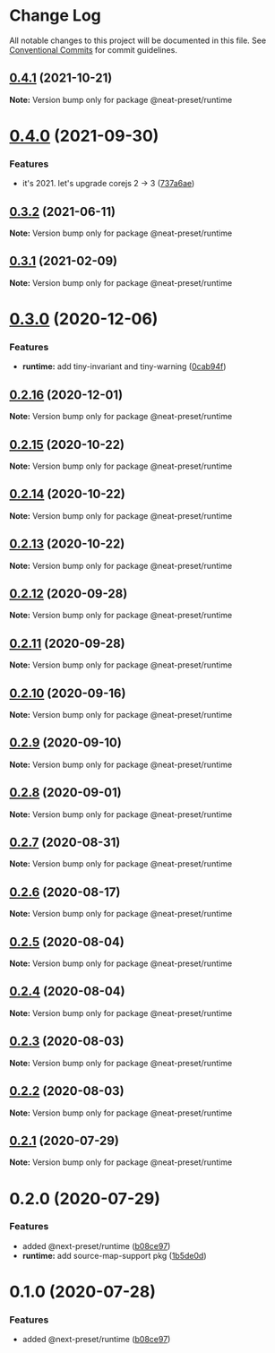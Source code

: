 # Change Log

All notable changes to this project will be documented in this file.
See [Conventional Commits](https://conventionalcommits.org) for commit guidelines.

## [0.4.1](https://github.com/igl/neat-preset/compare/@neat-preset/runtime@0.4.0...@neat-preset/runtime@0.4.1) (2021-10-21)

**Note:** Version bump only for package @neat-preset/runtime





# [0.4.0](https://github.com/igl/neat-preset/compare/@neat-preset/runtime@0.3.2...@neat-preset/runtime@0.4.0) (2021-09-30)


### Features

* it's 2021. let's upgrade corejs 2 -> 3 ([737a6ae](https://github.com/igl/neat-preset/commit/737a6ae5b3b8c2b211a2d3d908d4af11810cfa32))





## [0.3.2](https://github.com/igl/neat-preset/compare/@neat-preset/runtime@0.3.1...@neat-preset/runtime@0.3.2) (2021-06-11)

**Note:** Version bump only for package @neat-preset/runtime





## [0.3.1](https://github.com/igl/neat-preset/compare/@neat-preset/runtime@0.3.0...@neat-preset/runtime@0.3.1) (2021-02-09)

**Note:** Version bump only for package @neat-preset/runtime





# [0.3.0](https://github.com/igl/neat-preset/compare/@neat-preset/runtime@0.2.16...@neat-preset/runtime@0.3.0) (2020-12-06)


### Features

* **runtime:** add tiny-invariant and tiny-warning ([0cab94f](https://github.com/igl/neat-preset/commit/0cab94f84b0bb8bf7180ea17e7c2ed49ff75f8a4))





## [0.2.16](https://github.com/igl/neat-preset/compare/@neat-preset/runtime@0.2.15...@neat-preset/runtime@0.2.16) (2020-12-01)

**Note:** Version bump only for package @neat-preset/runtime





## [0.2.15](https://github.com/igl/neat-preset/compare/@neat-preset/runtime@0.2.14...@neat-preset/runtime@0.2.15) (2020-10-22)

**Note:** Version bump only for package @neat-preset/runtime





## [0.2.14](https://github.com/igl/neat-preset/compare/@neat-preset/runtime@0.2.13...@neat-preset/runtime@0.2.14) (2020-10-22)

**Note:** Version bump only for package @neat-preset/runtime





## [0.2.13](https://github.com/igl/neat-preset/compare/@neat-preset/runtime@0.2.12...@neat-preset/runtime@0.2.13) (2020-10-22)

**Note:** Version bump only for package @neat-preset/runtime





## [0.2.12](https://github.com/igl/neat-preset/compare/@neat-preset/runtime@0.2.11...@neat-preset/runtime@0.2.12) (2020-09-28)

**Note:** Version bump only for package @neat-preset/runtime





## [0.2.11](https://github.com/igl/neat-preset/compare/@neat-preset/runtime@0.2.10...@neat-preset/runtime@0.2.11) (2020-09-28)

**Note:** Version bump only for package @neat-preset/runtime





## [0.2.10](https://github.com/igl/neat-preset/compare/@neat-preset/runtime@0.2.9...@neat-preset/runtime@0.2.10) (2020-09-16)

**Note:** Version bump only for package @neat-preset/runtime





## [0.2.9](https://github.com/igl/neat-preset/compare/@neat-preset/runtime@0.2.8...@neat-preset/runtime@0.2.9) (2020-09-10)

**Note:** Version bump only for package @neat-preset/runtime





## [0.2.8](https://github.com/igl/neat-preset/compare/@neat-preset/runtime@0.2.7...@neat-preset/runtime@0.2.8) (2020-09-01)

**Note:** Version bump only for package @neat-preset/runtime





## [0.2.7](https://github.com/igl/neat-preset/compare/@neat-preset/runtime@0.2.6...@neat-preset/runtime@0.2.7) (2020-08-31)

**Note:** Version bump only for package @neat-preset/runtime





## [0.2.6](https://github.com/igl/neat-preset/compare/@neat-preset/runtime@0.2.5...@neat-preset/runtime@0.2.6) (2020-08-17)

**Note:** Version bump only for package @neat-preset/runtime





## [0.2.5](https://github.com/igl/neat-preset/compare/@neat-preset/runtime@0.2.4...@neat-preset/runtime@0.2.5) (2020-08-04)

**Note:** Version bump only for package @neat-preset/runtime





## [0.2.4](https://github.com/igl/neat-preset/compare/@neat-preset/runtime@0.2.3...@neat-preset/runtime@0.2.4) (2020-08-04)

**Note:** Version bump only for package @neat-preset/runtime





## [0.2.3](https://github.com/igl/neat-preset/compare/@neat-preset/runtime@0.2.2...@neat-preset/runtime@0.2.3) (2020-08-03)

**Note:** Version bump only for package @neat-preset/runtime





## [0.2.2](https://github.com/igl/neat-preset/compare/@neat-preset/runtime@0.2.1...@neat-preset/runtime@0.2.2) (2020-08-03)

**Note:** Version bump only for package @neat-preset/runtime





## [0.2.1](https://github.com/igl/neat-preset/compare/@neat-preset/runtime@0.2.0...@neat-preset/runtime@0.2.1) (2020-07-29)

**Note:** Version bump only for package @neat-preset/runtime





# 0.2.0 (2020-07-29)


### Features

* added @next-preset/runtime ([b08ce97](https://github.com/igl/neat-preset/commit/b08ce97be7ab27375722038e93814ae09d8109d9))
* **runtime:** add source-map-support pkg ([1b5de0d](https://github.com/igl/neat-preset/commit/1b5de0db0b5e58ac52872158ba81c78d014c42b6))





# 0.1.0 (2020-07-28)


### Features

* added @next-preset/runtime ([b08ce97](https://github.com/igl/neat-preset/commit/b08ce97be7ab27375722038e93814ae09d8109d9))
